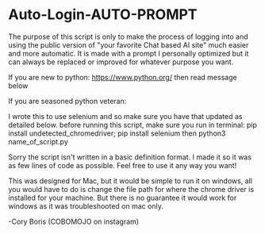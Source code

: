 # Auto-Login-AUTO-PROMPT
The purpose of this script is only to make the process of logging into and using the 
public version of "your favorite Chat based AI site" much easier and 
more automatic. It is made with a prompt I personally optimized but it can always be replaced or improved for whatever purpose you want. 


If you are new to python:
https://www.python.org/
then read message below


If you are seasoned python veteran:

I wrote this to use selenium and so make sure you have that updated as detailed below.
before running this script, make sure you run in terminal:
pip install undetected_chromedriver; pip install selenium
then
python3 name_of_script.py

Sorry the script isn't written in a basic definition format. I made it so it was as few lines of code as possible. Feel free to use it any way you want!

This was designed for Mac, but it would be simple to run it on windows, all you would have to do is change the file path for where the chrome driver is installed for your machine. But there is no guarantee it would work for windows as it was troubleshooted on mac only.

-Cory Boris (COBOMOJO on instagram)
